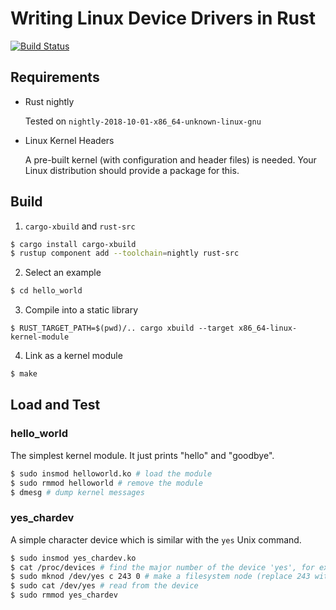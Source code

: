 # Writing Linux Device Drivers in Rust
[![Build Status](https://travis-ci.com/lizhuohua/linux-device-driver-rust.svg?token=gQ3MGp1DXsVespCpQBDg&branch=master)](https://travis-ci.com/lizhuohua/linux-device-driver-rust)
## Requirements

* Rust nightly

    Tested on `nightly-2018-10-01-x86_64-unknown-linux-gnu`

* Linux Kernel Headers

    A pre-built kernel (with configuration and header files) is needed. Your Linux distribution should provide a package for this.

## Build

1. `cargo-xbuild` and `rust-src`
```bash
$ cargo install cargo-xbuild
$ rustup component add --toolchain=nightly rust-src
```
2. Select an example
```bash
$ cd hello_world
```
3. Compile into a static library
```
$ RUST_TARGET_PATH=$(pwd)/.. cargo xbuild --target x86_64-linux-kernel-module
```
4. Link as a kernel module
```bash
$ make
```

## Load and Test

### hello_world
The simplest kernel module. It just prints "hello" and "goodbye".
```bash
$ sudo insmod helloworld.ko # load the module
$ sudo rmmod helloworld # remove the module
$ dmesg # dump kernel messages
```

### yes_chardev
A simple character device which is similar with the `yes` Unix command.
```bash
$ sudo insmod yes_chardev.ko
$ cat /proc/devices # find the major number of the device 'yes', for example, 243
$ sudo mknod /dev/yes c 243 0 # make a filesystem node (replace 243 with your own major number)
$ sudo cat /dev/yes # read from the device
$ sudo rmmod yes_chardev
```
